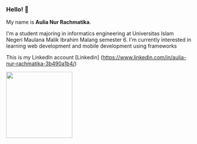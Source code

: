 ### Hello! 👋


My name is **Aulia Nur Rachmatika**.


I'm a student majoring in informatics engineering at Universitas Islam Negeri Maulana Malik Ibrahim Malang semester 
6. I'm currently interested in learning web development and mobile development using frameworks


This is my LinkedIn account [Linkedin] (https://www.linkedin.com/in/aulia-nur-rachmatika-3b490a1b4/)


<p align="left">
<a href="https://github.com/aulia-nur-rachmatika">

  <img height="180em" src="https://github-readme-stats-eight-theta.vercel.app/api/top-langs/?username=aulia-nur-rachmatika&layout=compact&langs_count=8&theme=algolia"/>
</a>
</p>
